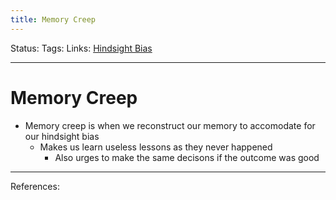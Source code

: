 ```yaml
---
title: Memory Creep
---
```

Status:
Tags:
Links: [Hindsight Bias](out/hindsight-bias.md)
___
# Memory Creep
- Memory creep is when we reconstruct our memory to accomodate for our hindsight bias
	- Makes us learn useless lessons as they never happened
		- Also urges to make the same decisons if the outcome was good
___
References: